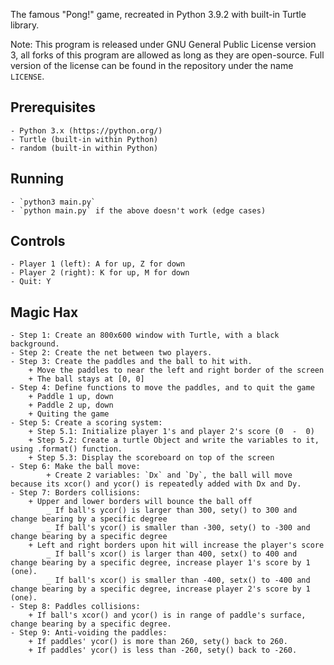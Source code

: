 The famous "Pong!" game, recreated in Python 3.9.2 with built-in Turtle library.	

Note: This program is released under GNU General Public License version 3, all forks of this program are allowed as long as they are open-source. Full version of the license can be found in the repository under the name `LICENSE`.

## Prerequisites
	- Python 3.x (https://python.org/)
	- Turtle (built-in within Python)
	- random (built-in within Python)

## Running
	- `python3 main.py`
	- `python main.py` if the above doesn't work (edge cases)

## Controls
	- Player 1 (left): A for up, Z for down
	- Player 2 (right): K for up, M for down
	- Quit: Y

## Magic Hax
	- Step 1: Create an 800x600 window with Turtle, with a black background.
	- Step 2: Create the net between two players.
	- Step 3: Create the paddles and the ball to hit with.
		+ Move the paddles to near the left and right border of the screen
		+ The ball stays at [0, 0]
	- Step 4: Define functions to move the paddles, and to quit the game
		+ Paddle 1 up, down
		+ Paddle 2 up, down
		+ Quiting the game
	- Step 5: Create a scoring system:
		+ Step 5.1: Initialize player 1's and player 2's score (0  -  0)
		+ Step 5.2: Create a turtle Object and write the variables to it, using .format() function.
		+ Step 5.3: Display the scoreboard on top of the screen
    - Step 6: Make the ball move:
            + Create 2 variables: `Dx` and `Dy`, the ball will move because its xcor() and ycor() is repeatedly added with Dx and Dy.
	- Step 7: Borders collisions:
		+ Upper and lower borders will bounce the ball off
			_ If ball's ycor() is larger than 300, sety() to 300 and change bearing by a specific degree
			_ If ball's ycor() is smaller than -300, sety() to -300 and change bearing by a specific degree
		+ Left and right borders upon hit will increase the player's score
			_ If ball's xcor() is larger than 400, setx() to 400 and change bearing by a specific degree, increase player 1's score by 1 (one).
			_ If ball's xcor() is smaller than -400, setx() to -400 and change bearing by a specific degree, increase player 2's score by 1 (one).
	- Step 8: Paddles collisions:
		+ If ball's xcor() and ycor() is in range of paddle's surface, change bearing by a specific degree.
	- Step 9: Anti-voiding the paddles:
		+ If paddles' ycor() is more than 260, sety() back to 260.
		+ If paddles' ycor() is less than -260, sety() back to -260.
